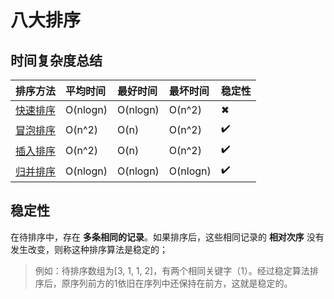 # 八大排序

## 时间复杂度总结

|           排序方法          |     平均时间   |  最好时间  |  最坏时间 | 稳定性 |
| ---------------------------|:--------------|:---------|:---------|:------|
| [快速排序](./Quick.md)      |     O(nlogn)  | O(nlogn) |  O(n^2)  |   ✖   |
| [冒泡排序](./Bubble.md)     |      O(n^2)   |   O(n)   |  O(n^2)  |   ✔️   |
| [插入排序](./Insertion.md)  |      O(n^2)   |   O(n)   |  O(n^2)  |   ✔️   |
| [归并排序](./Merge.md)      |    O(nlogn)   | O(nlogn) | O(nlogn) |   ✔️   |

<!-- |           排序方法          |     平均时间   |  最好时间  |  最坏时间 | 稳定性 |
| ---------------------------|:--------------|:---------|:---------|:------|
| [选择排序](./Selection.md)  |     O(n^2)    | O(n^2)   |  O(n^2)  |   ✔️   |
| [希尔排序](./Shell.md)      |    O(n^1.3)   |          |          |   ✔️   |
| [快速排序](./Quick.md)      |     O(nlogn)  | O(nlogn) |  O(n^2)  |   ✔️   |
| [堆排序](./Heap.md)         |    O(nlogn)   | O(nlogn) | O(nlogn) |   ✔️   |
| [冒泡排序](./Bubble.md)     |      O(n^2)   |   O(n)   |  O(n^2)  |   ✖   |
| [插入排序](./Insertion.md)  |      O(n^2)   |   O(n)   |  O(n^2)  |   ✖   |
| [归并排序](./Merge.md)      |    O(nlogn)   | O(nlogn) | O(nlogn) |   ✖   |
| [基数排序](./Radix.md)      |      O(n)     |   O(n)   |   O(n)   |   ✖   | -->

## 稳定性
在待排序中，存在 **多条相同的记录**。如果排序后，这些相同记录的 **相对次序** 没有发生改变，则称这种排序算法是稳定的；

> 例如：待排序数组为[3, 1, 1, 2]，有两个相同关键字（1）。经过稳定算法排序后，原序列前方的1依旧在序列中还保持在前方，这就是稳定的。
